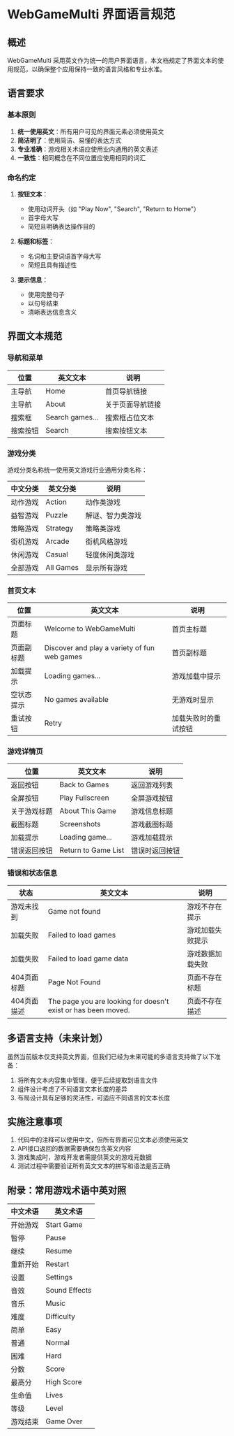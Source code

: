 # WebGameMulti 界面语言规范

## 概述

WebGameMulti 采用英文作为统一的用户界面语言，本文档规定了界面文本的使用规范，以确保整个应用保持一致的语言风格和专业水准。

## 语言要求

### 基本原则

1. **统一使用英文**：所有用户可见的界面元素必须使用英文
2. **简洁明了**：使用简洁、易懂的表达方式
3. **专业准确**：游戏相关术语应使用业内通用的英文表述
4. **一致性**：相同概念在不同位置应使用相同的词汇

### 命名约定

1. **按钮文本**：
   - 使用动词开头（如 "Play Now", "Search", "Return to Home"）
   - 首字母大写
   - 简短且明确表达操作目的

2. **标题和标签**：
   - 名词和主要词语首字母大写
   - 简短且具有描述性

3. **提示信息**：
   - 使用完整句子
   - 以句号结束
   - 清晰表达信息含义

## 界面文本规范

### 导航和菜单

| 位置 | 英文文本 | 说明 |
|------|---------|------|
| 主导航 | Home | 首页导航链接 |
| 主导航 | About | 关于页面导航链接 |
| 搜索框 | Search games... | 搜索框占位文本 |
| 搜索按钮 | Search | 搜索按钮文本 |

### 游戏分类

游戏分类名称统一使用英文游戏行业通用分类名称：

| 中文分类 | 英文分类 | 说明 |
|---------|---------|------|
| 动作游戏 | Action | 动作类游戏 |
| 益智游戏 | Puzzle | 解谜、智力类游戏 |
| 策略游戏 | Strategy | 策略类游戏 |
| 街机游戏 | Arcade | 街机风格游戏 |
| 休闲游戏 | Casual | 轻度休闲类游戏 |
| 全部游戏 | All Games | 显示所有游戏 |

### 首页文本

| 位置 | 英文文本 | 说明 |
|------|---------|------|
| 页面标题 | Welcome to WebGameMulti | 首页主标题 |
| 页面副标题 | Discover and play a variety of fun web games | 首页副标题 |
| 加载提示 | Loading games... | 游戏加载中提示 |
| 空状态提示 | No games available | 无游戏时显示 |
| 重试按钮 | Retry | 加载失败时的重试按钮 |

### 游戏详情页

| 位置 | 英文文本 | 说明 |
|------|---------|------|
| 返回按钮 | Back to Games | 返回游戏列表 |
| 全屏按钮 | Play Fullscreen | 全屏游戏按钮 |
| 关于游戏标题 | About This Game | 游戏信息标题 |
| 截图标题 | Screenshots | 游戏截图标题 |
| 加载提示 | Loading game... | 游戏加载提示 |
| 错误返回按钮 | Return to Game List | 错误时返回按钮 |

### 错误和状态信息

| 状态 | 英文文本 | 说明 |
|------|---------|------|
| 游戏未找到 | Game not found | 游戏不存在提示 |
| 加载失败 | Failed to load games | 游戏加载失败提示 |
| 加载失败 | Failed to load game data | 游戏数据加载失败 |
| 404页面标题 | Page Not Found | 页面不存在标题 |
| 404页面描述 | The page you are looking for doesn't exist or has been moved. | 页面不存在描述 |

## 多语言支持（未来计划）

虽然当前版本仅支持英文界面，但我们已经为未来可能的多语言支持做了以下准备：

1. 将所有文本内容集中管理，便于后续提取到语言文件
2. 组件设计考虑了不同语言文本长度的差异
3. 布局设计具有足够的灵活性，可适应不同语言的文本长度

## 实施注意事项

1. 代码中的注释可以使用中文，但所有界面可见文本必须使用英文
2. API接口返回的数据需要确保包含英文内容
3. 游戏集成时，游戏开发者需提供英文的游戏元数据
4. 测试过程中需要验证所有英文文本的拼写和语法是否正确

## 附录：常用游戏术语中英对照

| 中文术语 | 英文术语 | 
|---------|---------|
| 开始游戏 | Start Game |
| 暂停 | Pause |
| 继续 | Resume |
| 重新开始 | Restart |
| 设置 | Settings |
| 音效 | Sound Effects |
| 音乐 | Music |
| 难度 | Difficulty |
| 简单 | Easy |
| 普通 | Normal |
| 困难 | Hard |
| 分数 | Score |
| 最高分 | High Score |
| 生命值 | Lives |
| 等级 | Level |
| 游戏结束 | Game Over | 